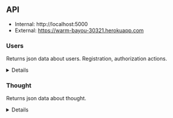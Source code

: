 ## API

- Internal: http://localhost:5000
- External: https://warm-bayou-30321.herokuapp.com

### Users

Returns json data about users. Registration, authorization actions.

<details>

- `GET` /api/users
- `GET` /api/users/:id
- `POST` /api/registration
- `POST` /api/login
- `PUT` /api/users
- `DELETE` /api/users/:id

</details>

### Thought

Returns json data about thought.

<details>

- `GET` /api/thoughts
  
  Respose
  ```
  [
    {
      "_id": "63dab20a1bad4d34504b5c18",
      "title": "Do gym every morning",
      "__v": 0
    },
    {
      "_id": "63dab436cc8fdc25bfe20d39",
      "title": "Buy a quadcopter",
      "__v": 0
    }
  ]
  ```
- `GET` /api/thoughts/:id
  
  Request
  
  `/api/thoughts/63dab20a1bad4d34504b5c18`
  
  Respose
  ```
  {
    "_id": "63dab20a1bad4d34504b5c18",
    "title": "Do gym every morning",
    "__v": 0
  }
  ```
  
- `POST` /api/thoughts
    
  Request
  
  ```
  {
    "title": "Do gym every morning"
  }
  ```
  
  Respose
  ```
  {
    "_id": "63dab20a1bad4d34504b5c18",
    "title": "Do gym every morning",
    "__v": 0
  }
  ```
  
- `PUT` /api/thoughts
  
  Request
  
  ```
  {
    "_id": "63de721eb2cdc7d1460b9b08",
    "title": "Work out at the gym every weekend"
  }
  ```
  
  Respose
  ```
  {
    "_id": "63de721eb2cdc7d1460b9b08",
    "title": "Work out at the gym every weekend",
    "__v": 0
  }
  ```
  
- `DELETE` /api/thoughts/:id

  Request
  
  `/api/thoughts/63dab20a1bad4d34504b5c18`
  
  Respose
  ```
  {
    "_id": "63dab20a1bad4d34504b5c18",
    "title": "Do gym every morning",
    "__v": 0
  }
  ```
  
 - `POST` /api/thoughts/transferToPlan/:id

  Request
  
  `/api/thoughts/transferToPlan/63dab20a1bad4d34504b5c18`
  
  Respose
  ```
  {
    "_id": "63dab20a1bad4d34504b5c18",
    "title": "Do gym every morning",
    "text": "",
    "__v": 0
  }
  ``` 
  
</details>
